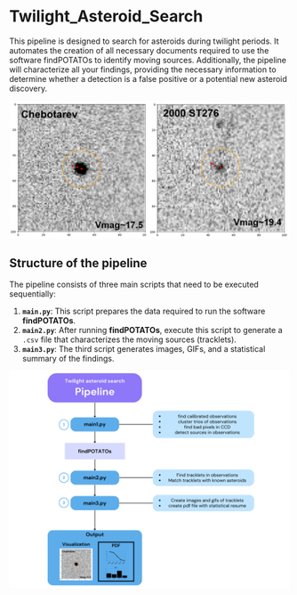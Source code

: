 # Twilight_Asteroid_Search

This pipeline is designed to search for asteroids during twilight periods. It automates the creation of all necessary documents required to use the software findPOTATOs to identify moving sources. Additionally, the pipeline will characterize all your findings, providing the necessary information to determine whether a detection is a false positive or a potential new asteroid discovery.

![asteroids_example](asteroids_example.PNG)

## Structure of the pipeline


The pipeline consists of three main scripts that need to be executed sequentially:

1. **`main.py`**: This script prepares the data required to run the software **findPOTATOs**.
2. **`main2.py`**: After running **findPOTATOs**, execute this script to generate a `.csv` file that characterizes the moving sources (tracklets).
3. **`main3.py`**: The third script generates images, GIFs, and a statistical summary of the findings.

![pipelineStructure_image](PipelineStructure_.png)
